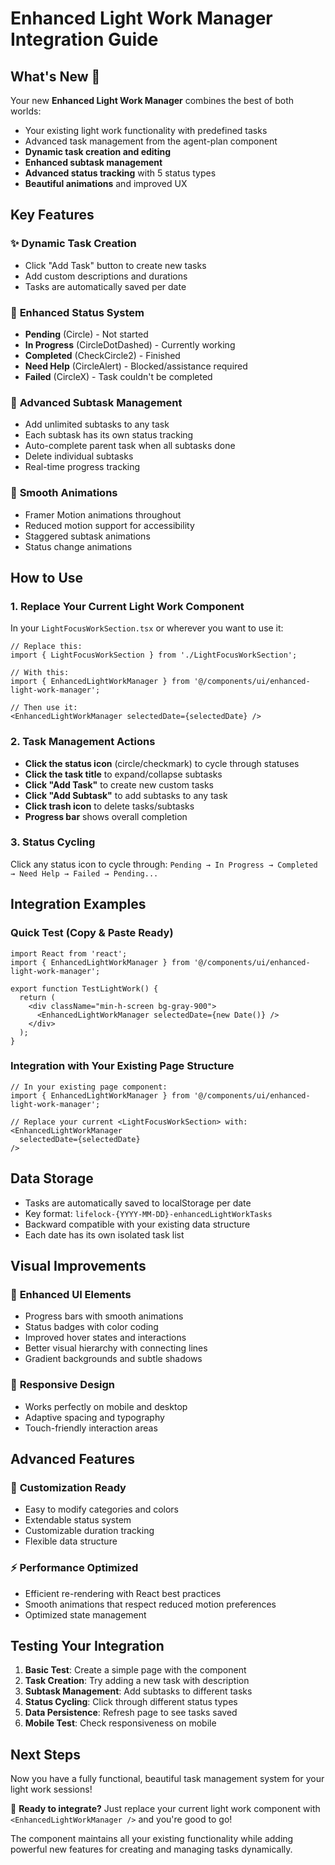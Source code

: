 # Enhanced Light Work Manager Integration Guide

## What's New 🎉

Your new **Enhanced Light Work Manager** combines the best of both worlds:
- Your existing light work functionality with predefined tasks
- Advanced task management from the agent-plan component
- **Dynamic task creation and editing**
- **Enhanced subtask management** 
- **Advanced status tracking** with 5 status types
- **Beautiful animations** and improved UX

## Key Features

### ✨ **Dynamic Task Creation**
- Click "Add Task" button to create new tasks
- Add custom descriptions and durations
- Tasks are automatically saved per date

### 🎯 **Enhanced Status System**
- **Pending** (Circle) - Not started
- **In Progress** (CircleDotDashed) - Currently working
- **Completed** (CheckCircle2) - Finished
- **Need Help** (CircleAlert) - Blocked/assistance required
- **Failed** (CircleX) - Task couldn't be completed

### 📝 **Advanced Subtask Management**
- Add unlimited subtasks to any task
- Each subtask has its own status tracking
- Auto-complete parent task when all subtasks done
- Delete individual subtasks
- Real-time progress tracking

### 💫 **Smooth Animations**
- Framer Motion animations throughout
- Reduced motion support for accessibility
- Staggered subtask animations
- Status change animations

## How to Use

### 1. **Replace Your Current Light Work Component**

In your `LightFocusWorkSection.tsx` or wherever you want to use it:

```tsx
// Replace this:
import { LightFocusWorkSection } from './LightFocusWorkSection';

// With this:
import { EnhancedLightWorkManager } from '@/components/ui/enhanced-light-work-manager';

// Then use it:
<EnhancedLightWorkManager selectedDate={selectedDate} />
```

### 2. **Task Management Actions**

- **Click the status icon** (circle/checkmark) to cycle through statuses
- **Click the task title** to expand/collapse subtasks  
- **Click "Add Task"** to create new custom tasks
- **Click "Add Subtask"** to add subtasks to any task
- **Click trash icon** to delete tasks/subtasks
- **Progress bar** shows overall completion

### 3. **Status Cycling**
Click any status icon to cycle through:
`Pending → In Progress → Completed → Need Help → Failed → Pending...`

## Integration Examples

### Quick Test (Copy & Paste Ready)
```tsx
import React from 'react';
import { EnhancedLightWorkManager } from '@/components/ui/enhanced-light-work-manager';

export function TestLightWork() {
  return (
    <div className="min-h-screen bg-gray-900">
      <EnhancedLightWorkManager selectedDate={new Date()} />
    </div>
  );
}
```

### Integration with Your Existing Page Structure
```tsx
// In your existing page component:
import { EnhancedLightWorkManager } from '@/components/ui/enhanced-light-work-manager';

// Replace your current <LightFocusWorkSection> with:
<EnhancedLightWorkManager 
  selectedDate={selectedDate} 
/>
```

## Data Storage

- Tasks are automatically saved to localStorage per date
- Key format: `lifelock-{YYYY-MM-DD}-enhancedLightWorkTasks`
- Backward compatible with your existing data structure
- Each date has its own isolated task list

## Visual Improvements

### 🎨 **Enhanced UI Elements**
- Progress bars with smooth animations
- Status badges with color coding
- Improved hover states and interactions
- Better visual hierarchy with connecting lines
- Gradient backgrounds and subtle shadows

### 📱 **Responsive Design**
- Works perfectly on mobile and desktop
- Adaptive spacing and typography
- Touch-friendly interaction areas

## Advanced Features

### 🔧 **Customization Ready**
- Easy to modify categories and colors
- Extendable status system
- Customizable duration tracking
- Flexible data structure

### ⚡ **Performance Optimized**
- Efficient re-rendering with React best practices
- Smooth animations that respect reduced motion preferences
- Optimized state management

## Testing Your Integration

1. **Basic Test**: Create a simple page with the component
2. **Task Creation**: Try adding a new task with description
3. **Subtask Management**: Add subtasks to different tasks
4. **Status Cycling**: Click through different status types
5. **Data Persistence**: Refresh page to see tasks saved
6. **Mobile Test**: Check responsiveness on mobile

## Next Steps

Now you have a fully functional, beautiful task management system for your light work sessions! 

🎯 **Ready to integrate?** Just replace your current light work component with `<EnhancedLightWorkManager />` and you're good to go!

The component maintains all your existing functionality while adding powerful new features for creating and managing tasks dynamically.